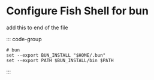 # Configure Fish Shell for bun

add this to end of the file

::: code-group

```fish [/Users/username/.config/fish/config.fish]
# bun
set --export BUN_INSTALL "$HOME/.bun"
set --export PATH $BUN_INSTALL/bin $PATH
```

:::
